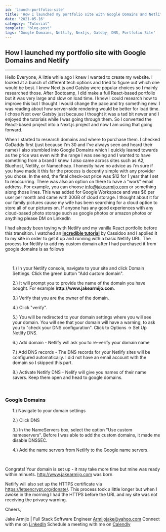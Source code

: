 ```yaml
---
id: 'launch-portfolio-site'
title: 'How I launched my portfolio site with Google Domains and Netlify'
date: '2021-05-16'
category: "Tutorial"
template: "blog-post"
tags: 'Google Domains, Netlify, Nextjs, Gatsby, DNS, Portfolio Site'
---
```

## How I launched my portfolio site with Google Domains and Netlify
____________________________________________________________

Hello Everyone, A little while ago I knew I wanted to create my website. I looked at a bunch of different tech options and tried to figure out which one would be best. I knew Next.js and Gatsby were popular choices so I mainly researched those. After Bootcamp, I did make a full React-based portfolio but it was very large and slow on load time. I knew I could research how to improve this but I thought I would change the pace and try something new. I was reading about how server-side rendering would be better for load time. I chose Next over Gatsby just because I thought it was a tad bit newer and I enjoyed the tutorials while I was going through them. So I converted the React-based project into a Next.js project and now I am using that going forward.

When I started to research domains and where to purchase them. I checked GoDaddy first (just because I'm 30 and I've always seen and heard their name) I also stumbled into Google Domains which I quickly leaned towards as the price was even with the range I was seeing and I wanted to have something from a brand I knew. I also came across sites such as  A2, Bluehost, Netlify, or Namecheap. I honestly have no advice as I'm sure if you have made it this far the process is decently simple with any provider you chose. In the end, the final check-out price was $12 for 1 year that I set to reoccurring. There was also an option on there to have a "work" email address. For example, you can choose info@jakearmijo.com or something along those lines. This was added for Google Workspace and was $6 per user per month and came with 30GB of cloud storage. I thought about it for our family pictures cause my wife has been searching for a cloud option to store all of our pictures on. If anyone has any good experiences with any cloud-based photo storage such as google photos or amazon photos or anything please DM on LinkedIn

<div class="border">
  <!-- <img
      class="border"
      width="50%"
      height="50%"
      alt="Netlify"
      title="Netlify"
      src="/images/netlify-logo.png"
      data-canonical-src="/images/Netlify-Logo.png"
    /> -->
</div>
<p>
I had already been toying with Netlify and my vanilla React portfolio before this transition. I watched an <strong><a href='https://explorers.netlify.com/learn/nextjs' target='_blank'>incredible tutorial</a></strong> by Cassidoo and I applied it to my site in order to get it up and running with a basic Netlify URL. The process for Netlify to add my custom domain after I had purchased it from google domains is as follows
</p>
</br>
  <div class="list">
    <ol>
      <p class="listItem">1.) In your Netlify console, navigate to your site and click Domain Settings. Click the green button "Add custom domain".</p>
      <p class="listItem">2.) It will prompt you to provide the name of the domain you have bought. For example <strong>http://www.jakearmijo.com</strong>.</p>
      <p class="listItem">3.) Verify that you are the owner of the domain. </p>
      <p class="listItem">4.) Click "verify".</p>
      <p class="listItem">5.) You will be redirected to your domain settings where you will see your domain. You will see that your domain will have a warning, to ask you to "check your DNS configuration". Click to Options -> Set Up Netlify DNS.</p>
      <p class="listItem">6.) Add domain - Netlify will ask you to re-verify your domain name</p>
      <p class="listItem">7.) Add DNS records - The DNS records for your Netlify sites will be configured automatically. I did not have an email account with the domain so I skipped this part.</p>
      <p class="listItem">8.) Activate Netlify DNS - Nelify will give you names of their name savers. Keep them open and head to google domains.</p>
    </ol>
  </div>
  <div class="border">
    <!-- <img
      class="border"
      width="50%"
      height="50%"
      alt="Google Domains"
      title="Google Domains"
      src="/images/google-domains-logo.png"
      data-canonical-src="/images/google-domains-logo.png"
    /> -->
  </div>
</br>

### Google Domains
<ol>
  <p className='listItem'>1.) Navigate to your domain settings</p>
  <p className='listItem'>2.) Click DNS
  <p className='listItem'>3.) In the NameServers box, select the option "Use custom nameservers". Before I was able to add the custom domains, it made me disable DNSSEC.
  <p className='listItem'>4.) Add the name servers from Netlify to the Google name servers.
</ol>

</br>

Congrats! Your domain is set up - it may take more time but mine was ready within minuets. <a href='http://www.jakearmijo.com'>http://www.jakearmijo.com</a> was born.


Netlify will also set up the HTTPS certificate via https://letsencrypt.org/donate/. This process took a little longer but when I awoke in the morning I had the HTTPS before the URL and my site was not receiving the privacy warning. 


Cheers,

Jake Armijo <bold>|</bold> Full Stack Software Engineer
Armijojake@yahoo.com
Connect with me on <a href='https://www.linkedin.com/in/jake-armijo/'>LinkedIn</a>
Schedule a meeting with me on <a href='https://calendly.com/armijojake/meeting'>Calendly</a>

